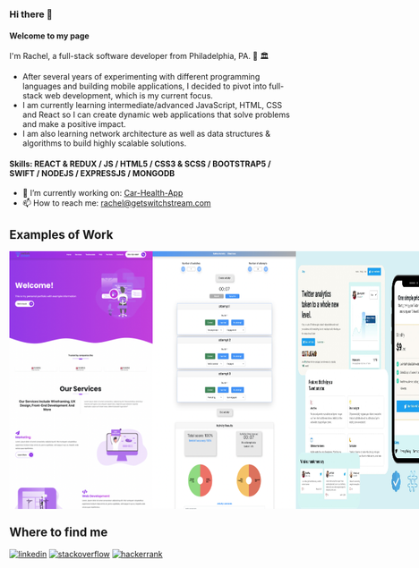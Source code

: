 ### Hi there 👋

#### Welcome to my page
I'm Rachel, a full-stack software developer from Philadelphia, PA. 🔔 🏛️ <br>
- After several years of experimenting with different programming languages and building mobile applications, I decided to pivot into full-stack web development, which is my current focus. <br>
- I am currently learning intermediate/advanced JavaScript, HTML, CSS and React so I can create dynamic web applications that solve problems and make a positive impact. <br>
- I am also learning network architecture as well as data structures & algorithms to build highly scalable solutions.

#### Skills: REACT & REDUX / JS / HTML5 / CSS3 & SCSS / BOOTSTRAP5 / SWIFT / NODEJS / EXPRESSJS / MONGODB

- 🔭 I’m currently working on: [Car-Health-App](https://github.com/RachelStant/car-health)
- 📫 How to reach me: rachel@getswitchstream.com 

## Examples of Work
<div style="display: flex; flex-direction:row; align-content:flex-start;">
<img src='https://github.com/RachelStant/RachelStant/blob/main/Example2.png' width='256' />
<img src='https://github.com/RachelStant/RachelStant/blob/main/Example3.png' width='256' />
<img src='https://github.com/RachelStant/RachelStant/blob/main/Chirp.jpg' width='256' />
<hr/>
<img src='https://github.com/RachelStant/RachelStant/blob/main/spence.png' width='256' />
<img src='https://github.com/RachelStant/RachelStant/blob/main/Fiber.png' width='256' />
</div>


## Where to find me
[<img src='https://cdn.jsdelivr.net/npm/simple-icons@3.0.1/icons/linkedin.svg' alt='linkedin' height='40'>](https://www.linkedin.com/in/rachel-stanton-/)  [<img src='https://cdn.jsdelivr.net/npm/simple-icons@3.0.1/icons/stackoverflow.svg' alt='stackoverflow' height='40'>](https://stackoverflow.com/users/14851878/rachels)  [<img src='https://cdn.jsdelivr.net/npm/simple-icons@3.0.1/icons/hackerrank.svg' alt='hackerrank' height='40'>](https://www.hackerrank.com/Rach115)  





